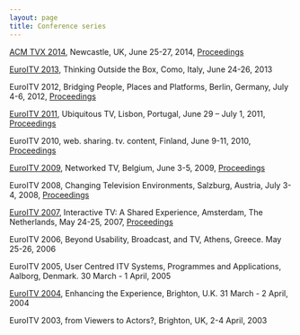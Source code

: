 ```yaml
---
layout: page
title: Conference series
---
```


[ACM TVX 2014](http://tvx2014.com/), Newcastle, UK, June 25-27, 2014, [Proceedings](http://dl.acm.org/citation.cfm?id=2602299&coll=DL&dl=ACM)

[EuroITV 2013](), Thinking Outside the Box, Como, Italy, June 24-26, 2013

EuroITV 2012, Bridging People, Places and Platforms, Berlin, Germany, July 4-6, 2012, [Proceedings](http://dl.acm.org/citation.cfm?id=2325616)

[EuroITV 2011](http://euroitv2011.ulusofona.pt/), Ubiquitous TV, Lisbon, Portugal, June 29 – July 1, 2011, [Proceedings](http://dl.acm.org/citation.cfm?id=2000119)

EuroITV 2010, web. sharing. tv. content, Finland, June 9-11, 2010, [Proceedings](http://dl.acm.org/citation.cfm?id=1809777)

[EuroITV 2009](http://www.euroitv2009.org/), Networked TV, Belgium, June 3-5, 2009, [Proceedings](http://dl.acm.org/citation.cfm?id=1542084&picked=prox)

EuroITV 2008, Changing Television Environments, Salzburg, Austria, July 3-4, 2008, [Proceedings](http://www.springer.com/computer/hci/book/978-3-540-69477-9)

[EuroITV 2007](http://homepages.cwi.nl/~garcia/euroitv2007/EuroITV-2007.html), Interactive TV: A Shared Experience, Amsterdam, The Netherlands, May 24-25, 2007, [Proceedings](http://www.springer.com/computer/hci/book/978-3-540-72558-9)

EuroITV 2006, Beyond Usability, Broadcast, and TV, Athens, Greece. May 25-26, 2006 

EuroITV 2005, User Centred ITV Systems, Programmes and Applications, Aalborg, Denmark. 30 March - 1 April, 2005

[EuroITV 2004](http://www.it.bton.ac.uk/staff/lp22/euroitv2004/), Enhancing the Experience, Brighton, U.K. 31 March - 2 April, 2004

EuroITV 2003, from Viewers to Actors?, Brighton, UK, 2-4 April, 2003
